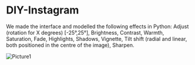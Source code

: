 # DIY-Instagram
We made the interface and modelled the following effects in Python:
Adjust (rotation for X degrees) [-25°,25°], 
Brightness, 
Contrast, 
Warmth, 
Saturation, 
Fade, 
Highlights, 
Shadows, 
Vignette, 
Tilt shift (radial and linear, both positioned in the centre of the image), 
Sharpen.

![Picture1](https://user-images.githubusercontent.com/87620872/184664259-4ff84ac6-c26b-4052-9ed7-66aa61d9c63f.png)
